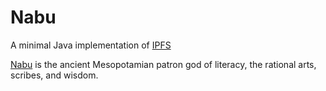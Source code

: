 # Nabu

A minimal Java implementation of [IPFS](https:/ipfs.io)

[Nabu](https://en.wikipedia.org/wiki/Nabu) is the ancient Mesopotamian patron god of literacy, the rational arts, scribes, and wisdom.
